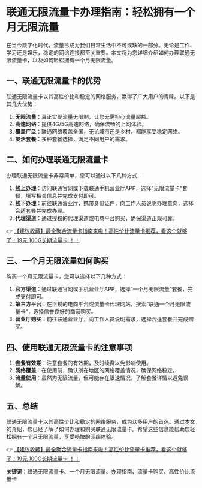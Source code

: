 # 联通无限流量卡办理指南：轻松拥有一个月无限流量

在当今数字化时代，流量已成为我们日常生活中不可或缺的一部分。无论是工作、学习还是娱乐，稳定的网络连接都至关重要。本文将为您详细介绍如何办理联通无限流量卡，以及如何轻松拥有一个月无限流量。

## 一、联通无限流量卡的优势

联通无限流量卡以其高性价比和稳定的网络服务，赢得了广大用户的青睐。以下是其几大优势：

1. **无限流量**：真正实现流量无限制，让您无需担心流量超额。
2. **高速网络**：提供4G/5G高速网络，确保流畅的上网体验。
3. **覆盖广泛**：联通网络覆盖全国，无论城市还是乡村，都能享受稳定网络。
4. **灵活套餐**：多种套餐选择，满足不同用户的需求。

## 二、如何办理联通无限流量卡

办理联通无限流量卡非常简单，您可以通过以下几种方式：

1. **线上办理**：访问联通官网或下载联通手机营业厅APP，选择“无限流量卡”套餐，填写相关信息并完成支付即可。
2. **线下办理**：前往联通营业厅，携带身份证件，向工作人员说明办理意向，选择合适套餐并完成办理。
3. **代理渠道**：通过授权的代理渠道或电商平台购买，确保渠道正规可靠。

👉 [【建议收藏】最全聚合流量卡指南来啦！高性价比流量卡推荐，看这个就够了！19元 100G长期流量卡 ！！](https://bit.ly/Liuliangka)

## 三、一个月无限流量如何购买

购买一个月无限流量卡，您可以选择以下几种方式：

1. **官方渠道**：通过联通官网或手机营业厅APP，选择“一个月无限流量”套餐，完成支付即可。
2. **第三方平台**：在正规的电商平台或流量卡代理网站，搜索“联通一个月无限流量卡”，选择信誉良好的商家购买。
3. **营业厅购买**：前往联通营业厅，向工作人员说明需求，选择合适套餐并完成购买。

## 四、使用联通无限流量卡的注意事项

1. **套餐有效期**：注意套餐的有效期，及时续费以免影响使用。
2. **网络覆盖**：在使用前，确认所在地区的网络覆盖情况，确保网络稳定。
3. **流量使用**：虽然为无限流量，但可能存在限速情况，了解套餐详情以避免误解。

## 五、总结

联通无限流量卡以其高性价比和稳定的网络服务，成为众多用户的首选。通过本文的介绍，您已经了解了如何办理和购买联通无限流量卡。希望这些信息能帮助您轻松拥有一个月无限流量，享受畅快的网络体验。

👉 [【建议收藏】最全聚合流量卡指南来啦！高性价比流量卡推荐，看这个就够了！19元 100G长期流量卡 ！！](https://bit.ly/Liuliangka)

**关键词**：联通无限流量卡、一个月无限流量、办理指南、流量卡购买、高性价比流量卡